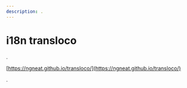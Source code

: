 ```yaml
---
description: .
---
```


# i18n transloco

.

[https://ngneat.github.io/transloco/](https://ngneat.github.io/transloco/)

.
